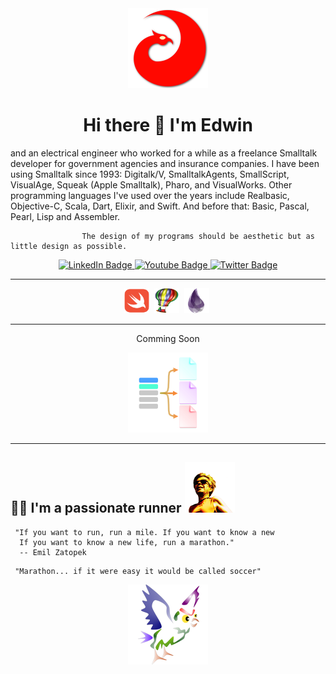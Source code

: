 <div id="header" align="center">
  <img src="https://github.com/Fulnir/Fulnir/blob/main/logo.svg" width="128" height="128"/>
  
  # Hi there 👋 I'm Edwin
  
</div>

 and an electrical engineer who worked for a while as a freelance Smalltalk developer for government agencies and insurance companies. 
                    I have been using Smalltalk since 1993: Digitalk/V, SmalltalkAgents, SmallScript, VisualAge, Squeak (Apple Smalltalk), Pharo, and VisualWorks. 
                    Other programming languages I've used over the years include Realbasic, Objective-C, Scala, Dart, Elixir, and Swift. And before that: Basic, Pascal, Pearl, Lisp and Assembler.
                
         
                    The design of my programs should be aesthetic but as little design as possible.

<!--
<div id="header" align="center">
  <img src="https://media.giphy.com/media/M9gbBd9nbDrOTu1Mqx/giphy.gif" width="100"/>
</div>

**Fulnir/Fulnir** is a ✨ _special_ ✨ repository because its `README.md` (this file) appears on your GitHub profile.

Here are some ideas to get you started:

- 🔭 I’m currently working on ...
- 🌱 I’m currently learning ...
- 👯 I’m looking to collaborate on ...
- 🤔 I’m looking for help with ...
- 💬 Ask me about ...
- 📫 How to reach me: ...
- 😄 Pronouns: ...
- ⚡ Fun fact: ...
-->



<div id="badges" align="center">
  <a href="https://www.linkedin.com/in/edwinbuehler/">
    <img src="https://img.shields.io/badge/LinkedIn-blue?style=for-the-badge&logo=linkedin&logoColor=white" alt="LinkedIn Badge"/>
  </a>
  <a href="https://www.youtube.com/channel/UCQk7imgynppv3MqmLitWS5A">
    <img src="https://img.shields.io/badge/YouTube-red?style=for-the-badge&logo=youtube&logoColor=white" alt="Youtube Badge"/>
  </a>
  <a href="https://twitter.com/Fulnir">
    <img src="https://img.shields.io/badge/Twitter-blue?style=for-the-badge&logo=twitter&logoColor=white" alt="Twitter Badge"/>
  </a>
</div>

---

<div align="center">
  <img src="https://github.com/devicons/devicon/blob/master/icons/swift/swift-original.svg" title="Swift" alt="Swift" width="40" height="40"/>&nbsp;
  <img src="https://github.com/Fulnir/Fulnir/blob/main/Balloon.png" title="Smalltalk" alt="Smalltalk" width="40" height="40"/>&nbsp;
  <img src="https://github.com/devicons/devicon/blob/master/icons/elixir/elixir-original.svg" title="Elixir" alt="Elixir" width="40" height="40"/>&nbsp;
</div>

---

<div align="center">
  
Comming Soon
  
<img src="https://github.com/Fulnir/Fulnir/blob/main/CP-Center_128.png"/>

</div>

---

## 🏃🏻 I'm a passionate runner <img src="https://github.com/Fulnir/Fulnir/blob/main/edwin_runner.png" width="80"/>


```
 "If you want to run, run a mile. If you want to know a new 
  If you want to know a new life, run a marathon."
  -- Emil Zatopek 
```

```
 "Marathon... if it were easy it would be called soccer"
```

<div id="header" align="center">
   <img src="https://github.com/Fulnir/Fulnir/blob/main/Archimedes_1024.png" width="128"/>
</div>
